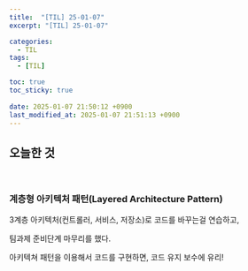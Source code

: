 ```yaml
---
title:  "[TIL] 25-01-07"
excerpt: "[TIL] 25-01-07"

categories:
  - TIL
tags:
  - [TIL]

toc: true
toc_sticky: true
 
date: 2025-01-07 21:50:12 +0900
last_modified_at: 2025-01-07 21:51:13 +0900
---
```


## 오늘한 것

<br>

### 계층형 아키텍처 패턴(Layered Architecture Pattern)

3계층 아키텍처(컨트롤러, 서비스, 저장소)로 코드를 바꾸는걸 연습하고,

팀과제 준비단계 마무리를 했다.

아키텍쳐 패턴을 이용해서 코드를 구현하면, 코드 유지 보수에 유리!